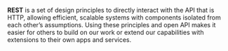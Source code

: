 **REST** is a set of design principles to directly interact with the API that is HTTP, allowing efficient, scalable systems with components isolated from each other’s assumptions. Using these principles and open API makes it easier for others to build on our work or extend our capabilities with extensions to their own apps and services.